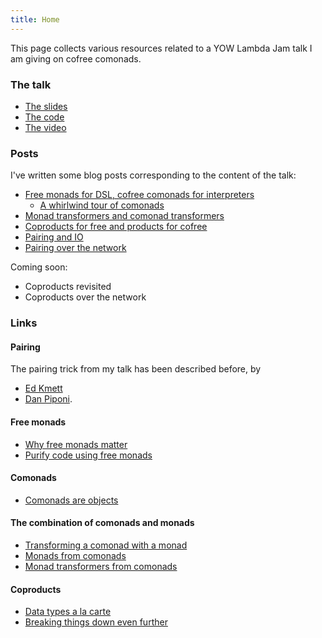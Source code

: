 ```yaml
---
title: Home
---
```


This page collects various resources related to a YOW Lambda Jam talk I am giving on cofree comonads.

### The talk

- [The slides](https://github.com/dalaing/cofun/blob/master/slides/slides.pdf)
- [The code](https://github.com/dalaing/cofun/tree/master/code)
- [The video](https://yow.eventer.com/yow-lambda-jam-2015-1305/cofun-with-cofree-comonads-by-david-laing-1891)

### Posts

I've written some blog posts corresponding to the content of the talk:

- [Free monads for DSL, cofree comonads for interpreters](/posts/free_and_cofree.html)
    - [A whirlwind tour of comonads](/posts/comonads.html)
- [Monad transformers and comonad transformers](/posts/monad_transformers_and_comonad_transformers.html)
- [Coproducts for free and products for cofree](/posts/coproducts_for_free_and_products_for_cofree.html)
- [Pairing and IO](/posts/pairing_and_io.html)
- [Pairing over the network](/posts/pairing_over_the_network.html)

Coming soon:

- Coproducts revisited
- Coproducts over the network

### Links

#### Pairing

The pairing trick from my talk has been described before, by

- [Ed Kmett](http://comonad.com/reader/2008/the-cofree-comonad-and-the-expression-problem/)
- [Dan Piponi](http://blog.sigfpe.com/2014/05/cofree-meets-free.html).

#### Free monads

- [Why free monads matter](http://www.haskellforall.com/2012/06/you-could-have-invented-free-monads.html)
- [Purify code using free monads](http://www.haskellforall.com/2012/07/purify-code-using-free-monads.html)

#### Comonads

- [Comonads are objects](http://www.haskellforall.com/2013/02/you-could-have-invented-comonads.html)

#### The combination of comonads and monads

- [Transforming a comonad with a monad](http://blog.sigfpe.com/2008/03/transforming-comonad-with-monad.html)
- [Monads from comonads](http://comonad.com/reader/2011/monads-from-comonads/)
- [Monad transformers from comonads](http://comonad.com/reader/2011/monad-transformers-from-comonads/)

#### Coproducts

- [Data types a la carte](http://citeseerx.ist.psu.edu/viewdoc/summary?doi=10.1.1.101.4131)
- [Breaking things down even further](http://stackoverflow.com/a/21395817)
